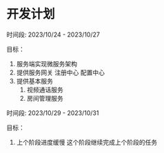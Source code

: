 # 开发计划

时间段: 2023/10/24 - 2023/10/27

目标：

1. 服务端实现微服务架构
2. 提供服务网关 注册中心 配置中心
3. 提供基本服务
   1. 视频通话服务
   2. 房间管理服务


时间段: 2023/10/29 - 2023/10/31

目标：

1. 上个阶段进度缓慢 这个阶段继续完成上个阶段的任务
